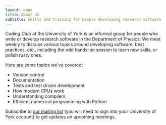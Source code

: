 ```yaml
---
layout: page
title: About Us
subtitle: Skills and training for people developing research software
---
```


Coding Club at the University of York is an informal group for people who write or develop
research software in the Department of Physics. We meet weekly to discuss various topics around
developing software, best practices, etc., including the odd hands-on session to learn new skills,
or polish rusty ones.

Here are some topics we've covered:

- Version control
- Documentation
- Tests and test driven development
- How modern CPUs work
- Understanding compilers
- Efficient numerical programming with Python

Subscribe to [our mailing list][1] (you will need to sign into your
University of York account) to get updates on upcoming meetings.

[1]: https://groups.google.com/a/york.ac.uk/forum/?hl=en-GB#!forum/physics-coding-club-group/join
